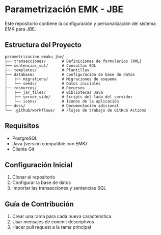 # Parametrización EMK - JBE

Este repositorio contiene la configuración y personalización del sistema EMK para JBE.

## Estructura del Proyecto

```
parametrizacion_emaku_jbe/
├── transacciones/       # Definiciones de formularios (XML)
├── sentencias_sql/      # Consultas SQL
├── templates/           # Plantillas
├── database/            # Configuración de base de datos
│   ├── migrations/      # Migraciones de esquema
│   └── seeds/           # Datos iniciales
├── resources/           # Recursos
│   ├── jar_files/       # Bibliotecas Java
│   ├── server_side/     # Scripts del lado del servidor
│   └── icons/           # Íconos de la aplicación
├── docs/                # Documentación adicional
└── .github/workflows/   # Flujos de trabajo de GitHub Actions
```

## Requisitos

- PostgreSQL
- Java (versión compatible con EMK)
- Cliente Git

## Configuración Inicial

1. Clonar el repositorio
2. Configurar la base de datos
3. Importar las transacciones y sentencias SQL

## Guía de Contribución

1. Crear una rama para cada nueva característica
2. Usar mensajes de commit descriptivos
3. Hacer pull request a la rama principal
